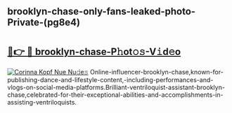 ## brooklyn-chase-only-fans​-leaked-photo​-Private-(pg8e4)


# <h2><a href="https://mediaupload.pro?title=brooklyn-chase&ref=git">🔗👉 🔴 brooklyn-chase-P𝚑ot𝚘𝚜-V𝚒d𝚎o</a></h2>

[![Corinna Kopf Nue Nu𝚍e𝚜](https://i.imgur.com/0qMVB7G.gif)](https://mediaupload.pro?title=brooklyn-chase&ref=git)
Online-influencer-brooklyn-chase,known-for-publishing-dance-and-lifestyle-content,-including-performances-and-vlogs-on-social-media-platforms.Brilliant-ventriloquist-assistant-brooklyn-chase,celebrated-for-their-exceptional-abilities-and-accomplishments-in-assisting-ventriloquists.  